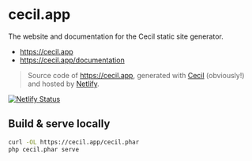 # cecil.app

The website and documentation for the Cecil static site generator.
- https://cecil.app
- https://cecil.app/documentation

> Source code of https://cecil.app, generated with [Cecil](https://github.com/Cecilapp/Cecil) (obviously!) and hosted by [Netlify](https://www.netlify.com).

[![Netlify Status](https://api.netlify.com/api/v1/badges/2353ad5a-611d-4236-9542-183fe0d585c7/deploy-status)](https://app.netlify.com/sites/cecilapp/deploys)

## Build & serve locally

```bash
curl -OL https://cecil.app/cecil.phar
php cecil.phar serve
```
